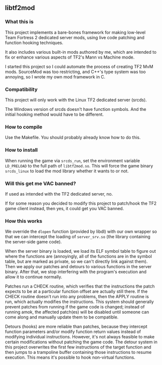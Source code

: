 ## libtf2mod

### What this is
This project implements a bare-bones framework for making low-level Team Fortress 2 dedicated server mods, using live code patching and function hooking techniques.

It also includes various built-in mods authored by me, which are intended to fix or enhance various aspects of TF2's Mann vs Machine mode.

I started this project so I could automate the process of creating TF2 MvM mods. SourceMod was too restricting, and C++'s type system was too annoying, so I wrote my own mod framework in C.

### Compatibility
This project will only work with the Linux TF2 dedicated server (srcds).

The Windows version of srcds doesn't have function symbols. And the initial hooking method would have to be different.

### How to compile
Use the Makefile. You should probably already know how to do this.

### How to install
When running the game via `srcds_run`, set the environment variable `LD_PRELOAD` to the full path of `libtf2mod.so`. This will force the game binary `srcds_linux` to load the mod library whether it wants to or not.

### Will this get me VAC banned?
If used as intended with the TF2 dedicated server, no.

If for some reason you decided to modify this project to patch/hook the TF2 game client instead, then yes, it could get you VAC banned.

### How this works
We override the `dlopen` function (provided by libdl) with our own wrapper so that we can intercept the loading of `server_srv.so` (the library containing the server-side game code).

When the server binary is loaded, we load its ELF symbol table to figure out where the functions are (annoyingly, all of the functions are in the symbol table, but are marked as private, so we can't directly link against them). Then we apply our patches and detours to various functions in the server binary. After that, we stop interfering with the program's execution and allow it to continue normally.

Patches run a CHECK routine, which verifies that the instructions the patch expects to be at a particular function offset are actually still there. If the CHECK routine doesn't run into any problems, then the APPLY routine is run, which actually modifies the instructions. This system should generally prevent patches from running if the game code is changed; instead of running amok, the affected patch(es) will be disabled until someone can come along and manually update them to be compatible.

Detours (hooks) are more reliable than patches, because they intercept function parameters and/or modify function return values instead of modifying individual instructions. However, it's not always feasible to make certain modifications without patching the game code. The detour system in this project overwrites the first few instructions of the target function and then jumps to a trampoline buffer containing those instructions to resume execution. This means it's possible to hook non-virtual functions.

